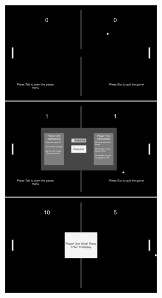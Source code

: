 ![Gameplay with tips](Gameplay-With-Tips.png)
![Pause menu](Pause-Menu.png)
![Win menu that appears upon a player winning](Win-Menu.png)
